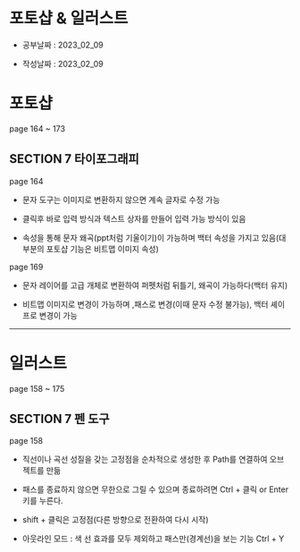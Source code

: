 # 포토샵 & 일러스트

- 공부날짜 : 2023_02_09

- 작성날짜 : 2023_02_09

# 포토샵

page 164 ~ 173

## SECTION 7 타이포그래피

page 164

* 문자 도구는 이미지로 변환하지 않으면 계속 글자로 수정 가능

* 클릭후 바로 입력 방식과 텍스트 상자를 만들어 입력 가능 방식이 있음

* 속성을 통해 문자 왜곡(ppt처럼 기울이기)이 가능하며 백터 속성을 가지고 있음(대부분의 포토샵 기능은 비트맵 이미지 속성)

page 169

* 문자 레이어를 고급 개체로 변환하여 퍼펫처럼 뒤틀기, 왜곡이 가능하다(백터 유지)

* 비트맵 이미지로 변경이 가능하며 ,패스로 변경(이때 문자 수정 불가능), 백터 셰이프로 변경이 가능

---

# 일러스트

page 158 ~ 175

## SECTION 7 펜 도구

page 158

* 직선이나 곡선 성질을 갖는 고정점을 순차적으로 생성한 후 Path를 연결하여 오브젝트를 만듦

* 패스를 종료하지 않으면 무한으로 그릴 수 있으며 종료하려면 Ctrl + 클릭 or Enter 키를 누른다.

* shift + 클릭은 고정점(다른 방향으로 전환하여 다시 시작)

* 아웃라인 모드 : 색 선 효과를 모두 제외하고 패스만(경계선)을 보는 기능 Ctrl + Y